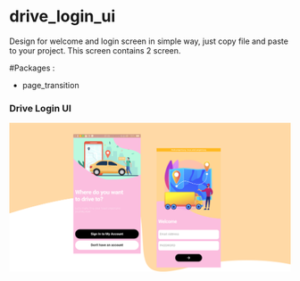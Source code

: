 # drive_login_ui

Design for welcome and login screen in simple way, just copy file and paste to your project.
This screen contains 2 screen. 

#Packages : 
 - page_transition
 
### Drive Login UI

![App UI](/image.png)


